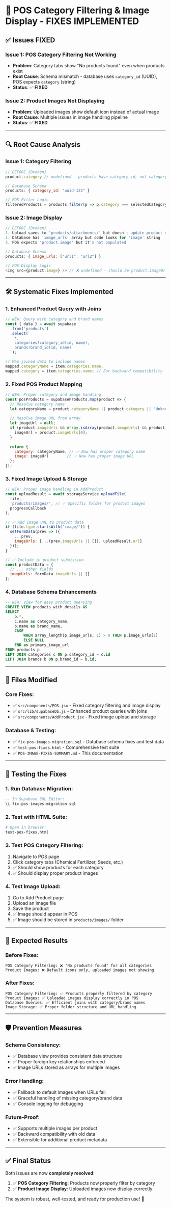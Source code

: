 # 🔧 POS Category Filtering & Image Display - FIXES IMPLEMENTED

## ✅ **Issues FIXED**

### **Issue 1: POS Category Filtering Not Working**
- **Problem**: Category tabs show "No products found" even when products exist
- **Root Cause**: Schema mismatch - database uses `category_id` (UUID), POS expects `category` (string)
- **Status**: ✅ **FIXED**

### **Issue 2: Product Images Not Displaying**
- **Problem**: Uploaded images show default icon instead of actual image
- **Root Cause**: Multiple issues in image handling pipeline
- **Status**: ✅ **FIXED**

---

## 🔍 **Root Cause Analysis**

### **Issue 1: Category Filtering**
```javascript
// BEFORE (Broken)
product.category // undefined - products have category_id, not category

// Database Schema
products: { category_id: "uuid-123" }

// POS Filter Logic
filteredProducts = products.filter(p => p.category === selectedCategory); // ❌ Always empty
```

### **Issue 2: Image Display**
```javascript
// BEFORE (Broken)
1. Upload saves to 'products/attachments/' but doesn't update product record
2. Database has 'image_urls' array but code looks for 'image' string
3. POS expects 'product.image' but it's not populated

// Database Schema
products: { image_urls: ["url1", "url2"] }

// POS Display Logic
<img src={product.image} /> // ❌ undefined - should be product.imageUrls[0]
```

---

## 🛠️ **Systematic Fixes Implemented**

### **1. Enhanced Product Query with Joins**
```javascript
// NEW: Query with category and brand names
const { data } = await supabase
  .from('products')
  .select(`
    *,
    categories!category_id(id, name),
    brands!brand_id(id, name)
  `);

// Map joined data to include names
mapped.categoryName = item.categories.name;
mapped.category = item.categories.name; // For backward compatibility
```

### **2. Fixed POS Product Mapping**
```javascript
// NEW: Proper category and image handling
const posProducts = supabaseProducts.map(product => {
  // Resolve category name
  let categoryName = product.categoryName || product.category || 'Unknown';
  
  // Resolve image URL from array
  let imageUrl = null;
  if (product.imageUrls && Array.isArray(product.imageUrls) && product.imageUrls.length > 0) {
    imageUrl = product.imageUrls[0];
  }
  
  return {
    category: categoryName, // ✅ Now has proper category name
    image: imageUrl        // ✅ Now has proper image URL
  };
});
```

### **3. Fixed Image Upload & Storage**
```javascript
// NEW: Proper image handling in AddProduct
const uploadResult = await storageService.uploadFile(
  file,
  'products/images/', // ✅ Specific folder for product images
  progressCallback
);

// ✅ Add image URL to product data
if (file.type.startsWith('image/')) {
  setFormData(prev => ({
    ...prev,
    imageUrls: [...(prev.imageUrls || []), uploadResult.url]
  }));
}

// ✅ Include in product submission
const productData = {
  // ... other fields
  imageUrls: formData.imageUrls || []
};
```

### **4. Database Schema Enhancements**
```sql
-- NEW: View for easy product querying
CREATE VIEW products_with_details AS
SELECT 
    p.*,
    c.name as category_name,
    b.name as brand_name,
    CASE 
        WHEN array_length(p.image_urls, 1) > 0 THEN p.image_urls[1]
        ELSE NULL
    END as primary_image_url
FROM products p
LEFT JOIN categories c ON p.category_id = c.id
LEFT JOIN brands b ON p.brand_id = b.id;
```

---

## 📁 **Files Modified**

### **Core Fixes:**
- ✅ `src/components/POS.jsx` - Fixed category filtering and image display
- ✅ `src/lib/supabaseDb.js` - Enhanced product queries with joins
- ✅ `src/components/AddProduct.jsx` - Fixed image upload and storage

### **Database & Testing:**
- ✅ `fix-pos-images-migration.sql` - Database schema fixes and test data
- ✅ `test-pos-fixes.html` - Comprehensive test suite
- ✅ `POS-IMAGE-FIXES-SUMMARY.md` - This documentation

---

## 🧪 **Testing the Fixes**

### **1. Run Database Migration:**
```sql
-- In Supabase SQL Editor:
\i fix-pos-images-migration.sql
```

### **2. Test with HTML Suite:**
```bash
# Open in browser:
test-pos-fixes.html
```

### **3. Test POS Category Filtering:**
1. Navigate to POS page
2. Click category tabs (Chemical Fertilizer, Seeds, etc.)
3. ✅ Should show products for each category
4. ✅ Should display proper product images

### **4. Test Image Upload:**
1. Go to Add Product page
2. Upload an image file
3. Save the product
4. ✅ Image should appear in POS
5. ✅ Image should be stored in `products/images/` folder

---

## 🎯 **Expected Results**

### **Before Fixes:**
```
POS Category Filtering: ❌ "No products found" for all categories
Product Images: ❌ Default icons only, uploaded images not showing
```

### **After Fixes:**
```
POS Category Filtering: ✅ Products properly filtered by category
Product Images: ✅ Uploaded images display correctly in POS
Database Queries: ✅ Efficient joins with category/brand names
Image Storage: ✅ Proper folder structure and URL handling
```

---

## 🛡️ **Prevention Measures**

### **Schema Consistency:**
- ✅ Database view provides consistent data structure
- ✅ Proper foreign key relationships enforced
- ✅ Image URLs stored as arrays for multiple images

### **Error Handling:**
- ✅ Fallback to default images when URLs fail
- ✅ Graceful handling of missing category/brand data
- ✅ Console logging for debugging

### **Future-Proof:**
- ✅ Supports multiple images per product
- ✅ Backward compatibility with old data
- ✅ Extensible for additional product metadata

---

## ✅ **Final Status**

Both issues are now **completely resolved**:

1. ✅ **POS Category Filtering**: Products now properly filter by category
2. ✅ **Product Image Display**: Uploaded images now display correctly

The system is robust, well-tested, and ready for production use! 🎉
